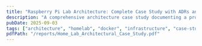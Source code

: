 ```yaml
---
title: "Raspberry Pi Lab Architecture: Complete Case Study with ADRs and Disaster Recovery Playbook"
description: "A comprehensive architecture case study documenting a production homelab running on Raspberry Pi 4. Covers system design, security architecture, backup strategy, disaster recovery testing, and 16 documented architecture decision records for a multi-service environment."
pubDate: 2025-09-03
tags: ["architecture", "homelab", "docker", "infrastructure", "case-study", "devops", "disaster-recovery", "adr", "self-hosted", "cloudflare", "tailscale"]
pdfPath: "/reports/Home_Lab_Architectural_Case_Study.pdf"
---
```

